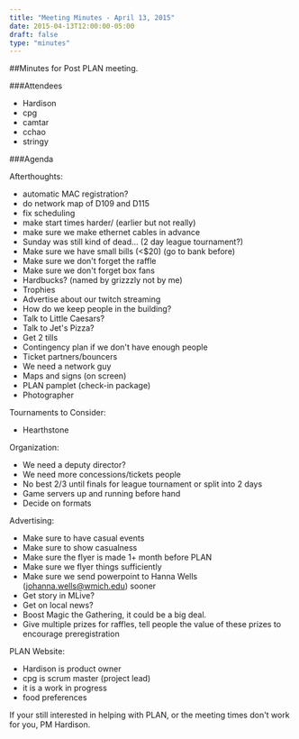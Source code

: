 ```yaml
---
title: "Meeting Minutes - April 13, 2015"
date: 2015-04-13T12:00:00-05:00
draft: false
type: "minutes"
---
```


##Minutes for Post PLAN meeting.

###Attendees
* Hardison
* cpg
* camtar
* cchao
* stringy


###Agenda

Afterthoughts:
* automatic MAC registration?
* do network map of D109 and D115
* fix scheduling
* make start times harder/ (earlier but not really)
* make sure we make ethernet cables in advance
* Sunday was still kind of dead... (2 day league tournament?)
* Make sure we have small bills (<$20) (go to bank before)
* Make sure we don't forget the raffle
* Make sure we don't forget box fans
* Hardbucks? (named by grizzzly not by me)
* Trophies
* Advertise about our twitch streaming
* How do we keep people in the building?
* Talk to Little Caesars?
* Talk to Jet's Pizza?
* Get 2 tills
* Contingency plan if we don't have enough people
* Ticket partners/bouncers
* We need a network guy
* Maps and signs (on screen)
* PLAN pamplet (check-in package)
* Photographer

Tournaments to Consider:
* Hearthstone

Organization:
* We need a deputy director?
* We need more concessions/tickets people
* No best 2/3 until finals for league tournament or split into 2 days
* Game servers up and running before hand
* Decide on formats


Advertising:
* Make sure to have casual events
* Make sure to show casualness
* Make sure the flyer is made 1+ month before PLAN
* Make sure we flyer things sufficiently
* Make sure we send powerpoint to Hanna Wells (johanna.wells@wmich.edu) sooner
* Get story in MLive?
* Get on local news?
* Boost Magic the Gathering, it could be a big deal.
* Give multiple prizes for raffles, tell people the value of these prizes to encourage preregistration

PLAN Website:
* Hardison is product owner
* cpg is scrum master (project lead)
* it is a work in progress
* food preferences

If your still interested in helping with PLAN, or the meeting times don't work for you, PM Hardison.
